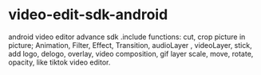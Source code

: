 # video-edit-sdk-android
android video editor advance sdk .include functions: cut, crop picture in picture; Animation, Filter, Effect, Transition, audioLayer , videoLayer, stick, add logo, delogo, overlay, video composition, gif layer scale, move, rotate, opacity, like tiktok video editor.
